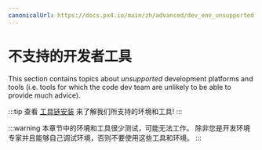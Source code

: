```yaml
---
canonicalUrl: https://docs.px4.io/main/zh/advanced/dev_env_unsupported
---
```


# 不支持的开发者工具

This section contains topics about _unsupported_ development platforms and tools (i.e. tools for which the code dev team are unlikely to be able to provide much advice).

:::tip
查看 [工具链安装](../dev_setup/dev_env.md) 来了解我们所支持的环境和工具!
:::

:::warning
本章节中的环境和工具很少测试，可能无法工作。
除非您是开发环境专家并且能够自己调试环境，否则不要使用这些工具和环境。
:::
